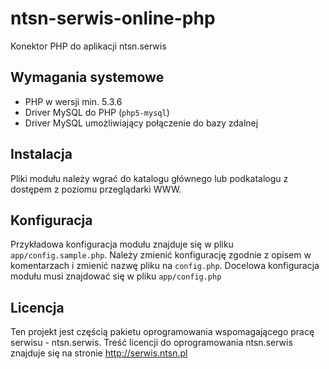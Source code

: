 # ntsn-serwis-online-php

Konektor PHP do aplikacji ntsn.serwis

## Wymagania systemowe

  * PHP w wersji min. 5.3.6
  * Driver MySQL do PHP (`php5-mysql`)
  * Driver MySQL umożliwiający połączenie do bazy zdalnej

## Instalacja

Pliki modułu należy wgrać do katalogu głównego lub podkatalogu z dostępem z poziomu przeglądarki WWW.

## Konfiguracja

Przykładowa konfiguracja modułu znajduje się w pliku `app/config.sample.php`. Należy zmienić konfigurację zgodnie z opisem w komentarzach i zmienić nazwę pliku na `config.php`.
Docelowa konfiguracja modułu musi znajdować się w pliku `app/config.php`

## Licencja

Ten projekt jest częścią pakietu oprogramowania wspomagającego pracę serwisu - ntsn.serwis.
Treść licencji do oprogramowania ntsn.serwis znajduje się na stronie http://serwis.ntsn.pl
